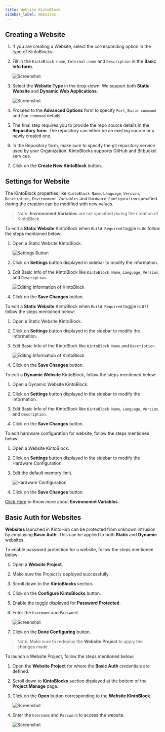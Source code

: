 ```yaml
---
title: Website KintoBlock
sidebar_label: Websites
---
```


## Creating a Website

1. If you are creating a Website, select the corresponding option in the type of KintoBlocks.

2. Fill in the `KintoBlock name`, `Internal name` and `Description` in the **Basic Info form**.

   ![Screenshot](/docs/assets/kb-website-basic-info.png)

3. Select the **Website Type** in the drop-down. We support both **Static Website** and **Dynamic Web Applications**. 

   ![Screenshot](/docs/assets/website-options.png)

4. Proceed to the **Advanced Options** form to specify  `Port`, `Build command` and `Run command` details.

5. The final step requires you to provide the repo source details in the **Repository form**. The repository can either be an existing source or a newly created one.

6. In the Repository form, make sure to specify the git repository service used by your Organization. KintoBlocks supports GitHub and Bitbucket services.

7. Click on the **Create New KintoBlock** button.

## Settings for Website

The KintoBlock properties like `KintoBlock Name`, `Language`, `Version`, `Description`, `Environment Variables` and `Hardware Configuration` specified during the creation can be modified with new values.

>Note: **Environment Variables** are not specified during the creation of KintoBlock.

To edit a **Static Website** KintoBlock when `Build Required` toggle is `On` follow the steps mentioned below:

1. Open a Static Website KintoBlock.

      ![Settings Button](/docs/assets/kintoblock-settings.png)

2. Click on **Settings** button displayed in sidebar to modify the information.

3. Edit Basic Info of the KintoBlock like `KintoBlock Name`, `Language`, `Version`, and `Description`.

      ![Editing Information of KintoBlock](/docs/assets/kintoblock-basic-info.png)

4. Click on the **Save Changes** button.

To edit a **Static Website** KintoBlock when `Build Required` toggle is `Off` follow the steps mentioned below:

1. Open a Static Website KintoBlock.

2. Click on **Settings** button displayed in the sidebar to modify the information.

3. Edit Basic Info of the KintoBlock like `KintoBlock Name` and `Description`.

   ![Editing Information of KintoBlock](/docs/assets/kintoblock-edit-info.png)
   
4. Click on the **Save Changes** button.

To edit a **Dynamic Website** KintoBlock, follow the steps mentioned below:

1. Open a Dynamic Website KintoBlock.

2. Click on **Settings** button displayed in the sidebar to modify the information.

3. Edit Basic Info of the KintoBlock like `KintoBlock Name`, `Language`, `Version`, and `Description`.

4. Click on the **Save Changes** button.

To edit hardware configuration for website, follow the steps mentioned below:

1. Open a Website KintoBlock.

2. Click on **Settings** button displayed in the sidebar to modify the Hardware Configuration.

3. Edit the default memory limit.

      ![Hardware Configuration](/docs/assets/kb-hardware-configuration.png)

4. Click on the **Save Changes** button.

[Click Here](/docs/features/deploying/environment-variables.md) to Know more about **Environemnt Variables**.

## Basic Auth for Websites

**Websites** launched in KintoHub can be protected from unknown intrusion by employing **Basic Auth**. This can be applied to both **Static** and **Dynamic** websites.

To enable password protection for a website, follow the steps mentioned below:

1. Open a **Website Project**.

2. Make sure the Project is deployed successfully.

3. Scroll down to the **KintoBlocks** section.

4. Click on the **Configure KintoBlocks** button.

5. Enable the toggle displayed for **Password Protected**.

6. Enter the `Username` and `Password`.

    ![Screenshot](/docs/assets/pwd_for_websites.png)

7. Click on the **Done Configuring** button.

>Note: Make sure to redeploy the **Website Project** to apply the changes made. 

To launch a Website Project, follow the steps mentioned below:

1. Open the **Website Project** for where the **Basic Auth** credentials are defined.

2. Scroll down to **KintoBlocks** section displayed at the bottom of the **Project Manage** page.

3. Click on the **Open** button corresponding to the **Website KintoBlock**.

    ![Screenshot](/docs/assets/website_open_btn.png)

4. Enter the `Username` and `Password` to access the website.

    ![Screenshot](/docs/assets/website_basic_auth.png)
